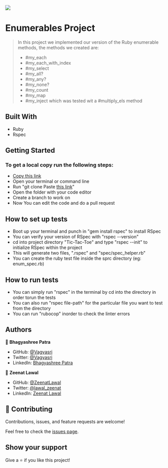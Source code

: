 ![](https://img.shields.io/badge/Microverse-blueviolet)

# Enumerables Project

> In this project we implemented our version of the Ruby enumerable methods, the methods we created are:
> - #my_each
> - #my_each_with_index
> - #my_select
> - #my_all?
> - #my_any?
> - #my_none?
> - #my_count
> - #my_map
> - #my_inject which was tested wit a #multiply_els method

## Built With

- Ruby
- Rspec


## Getting Started

### To get a local copy run the following steps:

- [Copy this link](https://github.com/ZeenatLawal/enumerables)
- Open your terminal or command line
- Run "git clone Paste [this link](https://github.com/ZeenatLawal/enumerables)"
- Open the folder with your code editor
- Create a branch to work on
- Now You can edit the code and do a pull request

## How to set up tests

- Boot up your terminal and punch in "gem install rspec" to install RSpec
- You can verify your version of RSpec with "rspec --version"
- cd into project directory "Tic-Tac-Toe" and type "rspec --init" to initialize RSpec within the project
- This will generate two files, ".rspec" and "spec/spec_helper.rb"
- You can create the ruby test file inside the sprc directory (eg: enum_spec.rb)

## How to run tests

- You can simply run "rspec" in the terminal by cd into the directory in order torun the tests
- You can also run "rspec file-path" for the particular file you want to test from the directory
- You can run "rubocop" inorder to check the linter errors

## Authors

👤 **Bhagyashree Patra**

- GitHub: [@Vagyasri](https://github.com/Vagyasri)
- Twitter: [@Vagyasri](https://twitter.com/Vagyasri)
- LinkedIn: [Bhagyashree Patra](https://www.linkedin.com/in/bhagyashree-patra-029bb059/)

👤 **Zeenat Lawal**

- GitHub: [@ZeenatLawal](https://github.com/ZeenatLawal)
- Twitter: [@lawal_zeenat](https://twitter.com/lawal_zeenat)
- LinkedIn: [Zeenat Lawal](https://www.linkedin.com/in/zeenat-lawal-665872120/)

## 🤝 Contributing

Contributions, issues, and feature requests are welcome!

Feel free to check the [issues page](https://github.com/ZeenatLawal/enumerables/issues).

## Show your support

Give a ⭐️ if you like this project!
